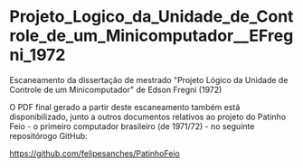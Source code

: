 # Projeto_Logico_da_Unidade_de_Controle_de_um_Minicomputador__EFregni_1972
Escaneamento da dissertação de mestrado "Projeto Lógico da Unidade de Controle de um Minicomputador" de Edson Fregni (1972)

O PDF final gerado a partir deste escaneamento também está disponibilizado, junto a outros documentos relativos ao projeto do Patinho Feio - o primeiro computador brasileiro (de 1971/72) - no seguinte repositórogo GitHub:

https://github.com/felipesanches/PatinhoFeio
